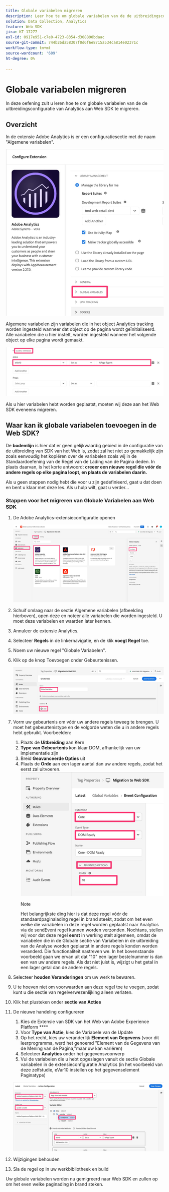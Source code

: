 ```yaml
---
title: Globale variabelen migreren
description: Leer hoe te om globale variabelen van de de uitbreidingsconfiguratie van Analytics aan Web SDK te migreren
solution: Data Collection, Analytics
feature: Web SDK
jira: KT-17277
exl-id: 0917e951-c7e0-4723-8354-d308890bdaac
source-git-commit: 744b26da58307f0d6f6e8715a534ca814e02371c
workflow-type: tm+mt
source-wordcount: '609'
ht-degree: 0%

---
```


# Globale variabelen migreren

In deze oefening zult u leren hoe te om globale variabelen van de de uitbreidingsconfiguratie van Analytics aan Web SDK te migreren.

## Overzicht

In de extensie Adobe Analytics is er een configuratiesectie met de naam &quot;Algemene variabelen&quot;.

![ Globale het Etiket van Variabelen ](assets/analytics-global-variables-label.jpg)

Algemene variabelen zijn variabelen die in het object Analytics tracking worden ingesteld wanneer dat object op de pagina wordt geïnitialiseerd. Alle variabelen die u hier instelt, worden ingesteld wanneer het volgende object op elke pagina wordt gemaakt.

![ Globale geplaatste variabelen ](assets/analytics-set-global-variables.jpg)

Als u hier variabelen hebt worden geplaatst, moeten wij deze aan het Web SDK eveneens migreren.

## Waar kan ik globale variabelen toevoegen in de Web SDK?

De **bodemlijn** is hier dat er geen gelijkwaardig gebied in de configuratie van de uitbreiding van SDK van het Web is, zodat zal het niet zo gemakkelijk zijn zoals eenvoudig het kopiëren over de variabelen zoals wij in de Standaardoefening van de Regel van de Lading van de Pagina deden.
In plaats daarvan, is het korte antwoord: **creeer een nieuwe regel die vóór de andere regels op elke pagina loopt, en plaats de variabelen daarin.**

Als u geen stappen nodig hebt die voor u zijn gedefinieerd, gaat u dat doen en bent u klaar met deze les. Als u hulp wilt, gaat u verder...

### Stappen voor het migreren van Globale Variabelen aan Web SDK

1. De Adobe Analytics-extensieconfiguratie openen

   ![ de uitbreidingsconfig van aa ](assets/configure-analytics-extension.jpg)

1. Schuif omlaag naar de sectie Algemene variabelen (afbeelding hierboven), open deze en noteer alle variabelen die worden ingesteld. U moet deze variabelen en waarden later kennen.
1. Annuleer de extensie Analytics.
1. Selecteer **Regels** in de linkernavigatie, en de klik **voegt Regel** toe.
1. Noem uw nieuwe regel &quot;Globale Variabelen&quot;.
1. Klik op de knop Toevoegen onder Gebeurtenissen.

   ![ Globale Veranderlijke regel 1 ](assets/global-variable-rule-1.jpg)

1. Vorm uw gebeurtenis om vóór uw andere regels teweeg te brengen. U moet het gebeurtenistype en de volgorde weten die u in andere regels hebt gebruikt. Voorbeelden:
   1. Plaats de **Uitbreiding** aan Kern
   1. **Type van Gebeurtenis** kon klaar DOM, afhankelijk van uw implementatie zijn
   1. Breid **Geavanceerde Opties** uit
   1. Plaats de **Orde** aan een lager aantal dan uw andere regels, zodat het eerst zal uitvoeren.
      ![ vorm Globale Veranderlijke Gebeurtenis ](assets/configure-global-variable-event.jpg)
      >[!NOTE]
      >
      >Het belangrijkste ding hier is dat deze regel vóór de standaardpaginalading regel in brand steekt, zodat om het even welke die variabelen in deze regel worden geplaatst naar Analytics via de sendEvent regel kunnen worden verzonden. Nochtans, stellen wij voor dat deze regel **eerst** in werking stelt algemeen, omdat de variabelen die in de Globale sectie van Variabelen in de uitbreiding van de Analyse worden geplaatst in andere regels konden worden veranderd. Die functionaliteit nastreven we. In het bovenstaande voorbeeld gaan we ervan uit dat &quot;10&quot; een lager bestelnummer is dan een van uw andere regels. Als dat niet juist is, wijzigt u het getal in een lager getal dan de andere regels.
1. Selecteer **houden Veranderingen** om uw werk te bewaren.
1. U te hoeven niet om voorwaarden aan deze regel toe te voegen, zodat kunt u die sectie van regelverwezenlijking alleen verlaten.
1. Klik het plusteken onder **sectie van Acties**
1. De nieuwe handeling configureren
   1. Kies de Extensie van SDK van het Web van Adobe Experience Platform ****
   1. Voor **Type van Actie**, kies de Variabele van de Update
   1. Op het recht, kies uw veranderlijk **Element van Gegevens** (voor dit leerprogramma, werd het genoemd &quot;Element van de Gegevens van de Mening van de Pagina,&quot;maar uw kan variëren)
   1. Selecteer **Analytics** onder het gegevensvoorwerp
   1. Vul de variabelen die u hebt opgeslagen vanuit de sectie Globale variabelen in de extensieconfiguratie Analytics (in het voorbeeld van deze zelfstudie, eVar10 instellen op het gegevenselement Paginatype)

   ![ websdk-global-variables-action ](assets/websdk-global-variables-action.jpg)

1. Wijzigingen behouden
1. Sla de regel op in uw werkbibliotheek en build

Uw globale variabelen worden nu gemigreerd naar Web SDK en zullen op om het even welke paginading in brand steken.
